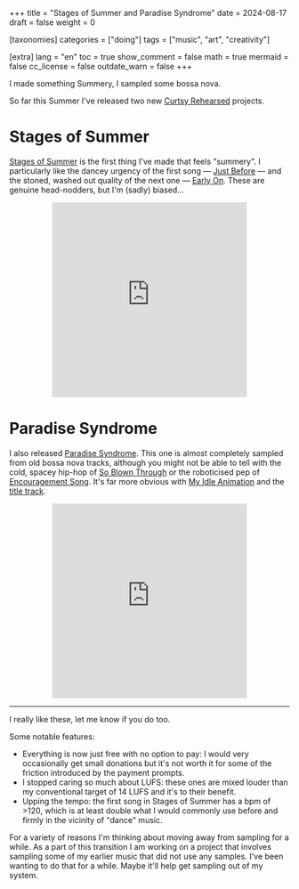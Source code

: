 +++
title = "Stages of Summer and Paradise Syndrome"
date = 2024-08-17
draft = false
weight = 0

[taxonomies]
categories = ["doing"]
tags = ["music", "art", "creativity"]

[extra]
lang = "en"
toc = true
show_comment = false
math = true
mermaid = false
cc_license = false
outdate_warn = false
+++

I made something Summery, I sampled some bossa nova.

<!-- more -->

So far this Summer I've released two new
[Curtsy Rehearsed](https://curtsyrehearsed.bandcamp.com/) 
projects.

# Stages of Summer

[Stages of Summer](https://curtsyrehearsed.bandcamp.com/album/stages-of-summer)
is the first thing I've made that feels "summery".
I particularly like the dancey urgency of the first song — [Just Before](https://curtsyrehearsed.bandcamp.com/track/just-before) — and the
stoned, washed out quality of the next one — [Early On](https://curtsyrehearsed.bandcamp.com/track/early-on).
These are genuine head-nodders, but I'm (sadly) biased...

<div style="text-align: center;">
    <iframe style="border: 0; width: 350px; height: 350px;" src="https://bandcamp.com/EmbeddedPlayer/album=2869185627/size=large/bgcol=ffffff/linkcol=0687f5/minimal=true/transparent=true/" seamless><a href="https://curtsyrehearsed.bandcamp.com/album/stages-of-a-summer">Stages of a Summer by Curtsy Rehearsed</a></iframe>
</div>

# Paradise Syndrome

I also released
[Paradise Syndrome](https://curtsyrehearsed.bandcamp.com/album/paradise-syndrome).
This one is almost completely sampled from old bossa nova tracks, although you might
not be able to tell with the cold, spacey hip-hop of [So Blown Through](https://curtsyrehearsed.bandcamp.com/track/so-blown-through) or the
roboticised pep of [Encouragement Song](https://curtsyrehearsed.bandcamp.com/track/encouragement-song-2).
It's far more obvious with [My Idle Animation](https://curtsyrehearsed.bandcamp.com/track/my-idle-animation-2) and the [title track](https://curtsyrehearsed.bandcamp.com/track/paradise-syndrome-2).

<div style="text-align: center;">
    <iframe style="border: 0; width: 350px; height: 350px;" src="https://bandcamp.com/EmbeddedPlayer/album=2684245421/size=large/bgcol=ffffff/linkcol=0687f5/minimal=true/transparent=true/" seamless><a href="https://curtsyrehearsed.bandcamp.com/album/paradise-syndrome">Paradise Syndrome by Curtsy Rehearsed</a></iframe>
</div>

---

I really like these, let me know if you do too.

Some notable features:

- Everything is now just free with no option to pay: I would very occasionally get small donations but it's not worth it for some of the friction introduced by the payment prompts.
- I stopped caring so much about LUFS: these ones are mixed louder than my conventional target of 14 LUFS and it's to their benefit.
- Upping the tempo: the first song in Stages of Summer has a bpm of >120, which is at least double what I would commonly use before and firmly in the vicinity of "dance" music.

For a variety of reasons I'm thinking about moving away from sampling for a while.
As a part of this transition I am working on a project that involves sampling some
of my earlier music that did not use any samples.
I've been wanting to do that for a while.
Maybe it'll help get sampling out of my system.
